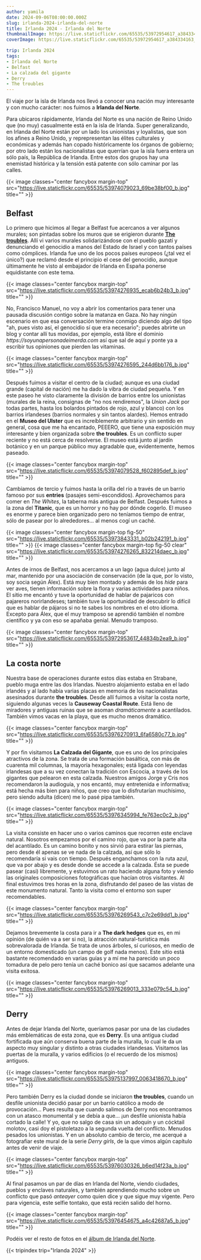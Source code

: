 ```yaml
---
author: yamila
date: 2024-09-06T08:00:00.000Z
slug: irlanda-2024-irlanda-del-norte
title: Irlanda 2024 - Irlanda del Norte
thumbnailImage: https://live.staticflickr.com/65535/53972954617_a384334163_z.jpg
coverImage: https://live.staticflickr.com/65535/53972954617_a384334163_b.jpg

trip: Irlanda 2024
tags:
- Irlanda del Norte
- Belfast
- La calzada del gigante
- Derry
- The troubles
---
```


El viaje por la isla de Irlanda nos llevó a conocer una nación muy interesante y con mucho carácter: nos fuimos a **Irlanda del Norte**.

<!--more-->

Para ubicaros rápidamente, Irlanda del Norte es una nación de Reino Unido que (no muy) casualmente está en la isla de Irlanda. Super generalizando, en Irlanda del Norte están por un lado los unionistas y loyalistas, que son los afines a Reino Unido, y reprepresentan las élites culturales y económicas y además han copado históricamente los órganos de gobierno; por otro lado están los nacionalistas que querrían que la isla fuera entera un sólo país, la República de Irlanda. Entre estos dos grupos hay una enemistad histórica y la tensión está patente con sólo caminar por las calles.

{{< image classes="center fancybox margin-top" src="https://live.staticflickr.com/65535/53974079023_69be38bf00_b.jpg" title="" >}}

## Belfast

Lo primero que hicimos al llegar a Belfast fue acercanos a ver algunos murales; son pintadas sobre los muros que se erigieron durante <a href="https://es.wikipedia.org/wiki/Conflicto_norirland%C3%A9s" target="_new">**The troubles**</a>. Allí vi varios murales solidarizándose con el pueblo gazatí y denunciando el genocidio a manos del Estado de Israel y con tantos países como cómplices. Irlanda fue uno de los pocos países europeos (¿tal vez el único?) que reclamó desde el principio el cese del genocidio, aunque últimamente he visto al embajador de Irlanda en España ponerse equidistante con este tema.

{{< image classes="center fancybox margin-top" src="https://live.staticflickr.com/65535/53974276935_ecab6b24b3_b.jpg" title="" >}}

No, Francisco Manuel, no voy a abrir los comentarios para tener una pausada discusión contigo sobre la matanza en Gaza. No hay ningún escenario en que esa conversación termine conmigo diciendo algo del tipo "ah, pues visto así, el genocidio sí que era necesario"; puedes abrirte un blog y contar allí tus movidas, por ejemplo, está libre el dominio _https://soyunapersonadeimerda.com_ así que sal de aquí y ponte ya a escribir tus opiniones que pierden las vitaminas.

{{< image classes="center fancybox margin-top" src="https://live.staticflickr.com/65535/53974276595_244d6bb176_b.jpg" title="" >}}

Después fuimos a visitar el centro de la ciudad; aunque es una ciudad grande (capital de nación) me ha dado la vibra de ciudad pequeña. Y en este paseo he visto claramente la división de barrios entre los unionistas (murales de la reina, consignas de "no nos rendiremos", la _Union Jack_ por todas partes, hasta los bolardos pintados de rojo, azul y blanco) con los barrios irlandeses (barrios normales y sin tantos alardes). Hemos entrado en el **Museo del Ulster** que es increíblemente arbitrario y sin sentido en general, cosa que me ha encantado, PEEERO, que tiene una exposición muy interesante y bien organizada sobre **the troubles**. Es un conflicto super reciente y no está cerca de resolverse. El museo está junto al jardín botánico y en un parque público muy agradable que, evidentemente, hemos paseado.

{{< image classes="center fancybox margin-top" src="https://live.staticflickr.com/65535/53974079528_f602895def_b.jpg" title="" >}}

Cambiamos de tercio y fuimos hasta la orilla del río a través de un barrio famoso por sus **entries** (pasajes semi-escondidos). Aprovechamos para comer en *The Whites*, la taberna más antigua de Belfast. Después fuimos a la zona del **Titanic**, que es un horror y no hay por dónde cogerlo. El museo es enorme y parece bien organizado pero no teníamos tiempo de entrar, sólo de pasear por lo alrededores... al menos cogí un caché.

{{< image classes="center fancybox margin-top fig-50" src="https://live.staticflickr.com/65535/53973843331_b02b242191_b.jpg" title="" >}}
{{< image classes="center fancybox margin-top fig-50 clear" src="https://live.staticflickr.com/65535/53974276265_832214daec_b.jpg" title="" >}}

Antes de irnos de Belfast, nos acercamos a un lago (agua dulce) junto al mar, mantenido por una asociación de conservación (de la que, por lo visto, soy socia según Álex). Está muy bien montado y además de los _hide_ para ver aves, tienen información sobre la flora y varias actividades para niños. El sitio me encantó y tuve la oportunidad de hablar de pajaricos con pajareros norirlandeses; también tuve la oportunidad de descubrir lo difícil que es hablar de pájaros si no te sabes los nombres en el otro idioma. Excepto para Álex, que el muy tramposo se aprendió también el nombre científico y ya con eso se apañaba genial. Menudo tramposo.

{{< image classes="center fancybox margin-top" src="https://live.staticflickr.com/65535/53972953617_44834b2ea9_b.jpg" title="" >}}

## La costa norte

Nuestra base de operaciones durante estos días estaba en Strabane, pueblo muga entre las dos Irlandas. Nuestro alojamiento estaba en el lado irlandés y al lado había varias placas en memoria de los nacionalistas asesinados durante **the troubles**. Desde allí fuimos a visitar la costa norte, siguiendo algunas veces la **Causeway Coastal Route**. Está lleno de miradores y antiguas ruinas que se asoman _dramáticamente_ a acantilados. También vimos vacas en la playa, que es mucho menos dramático.

{{< image classes="center fancybox margin-top" src="https://live.staticflickr.com/65535/53976270913_6fa6580c77_b.jpg" title="" >}}

Y por fin visitamos **La Calzada del Gigante**, que es uno de los principales atractivos de la zona. Se trata de una formación basáltica, con más de cuarenta mil columnas, la mayoría hexagonales; está ligada con leyendas irlandesas que a su vez conectan la tradición con Escocia, a través de los gigantes que pelearon en esta calzada. Nuestros amigos Jorge y Cris nos recomendaron la audioguía, y nos encantó, muy entretenida e informativa; está hecha más bien para niños, que creo que lo disfrutarían muchísimo, pero siendo adulta (dicen) me lo pasé pipa también.

{{< image classes="center fancybox margin-top" src="https://live.staticflickr.com/65535/53976345994_fe763ec0c2_b.jpg" title="" >}}

La visita consiste en hacer uno o varios caminos que recorren este enclave natural. Nosotros empezamos por el camino rojo, que va por la parte alta del acantilado. Es un camino bonito y nos sirvió para estirar las piernas, pero desde él apenas se ve nada de la calzada, así que sólo lo recomendaría si vais con tiempo. Después enganchamos con la ruta azul, que va por abajo y es desde donde se accede a la calzada. Ésta se puede pasear (casi) libremente, y estuvimos un rato haciendo alguna foto y viendo las originales composiciones fotográficas que hacían otros visitantes. Al final estuvimos tres horas en la zona, disfrutando del paseo de las vistas de este monumento natural. Tanto la visita como el entorno son super recomendables.

{{< image classes="center fancybox margin-top" src="https://live.staticflickr.com/65535/53976269543_c7c2e69dd1_b.jpg" title="" >}}

Dejamos brevemente la costa para ir a **The dark hedges** que es, en mi opinión (de quién va a ser si no), la atracción natural-turística más sobrevalorada de Irlanda. Se trata de unos árboles, sí curiosos, en medio de un entorno domesticado (un campo de golf nada menos). Este sitio está bastante recomendado en varias guías y a mí me ha parecido un poco tomadura de pelo pero tenía un caché bonico así que sacamos adelante una visita exitosa.

{{< image classes="center fancybox margin-top" src="https://live.staticflickr.com/65535/53976269013_333e079c54_b.jpg" title="" >}}

## Derry

Antes de dejar Irlanda del Norte, queríamos pasar por una de las ciudades más emblemáticas de esta zona, que es **Derry**. Es una antigua ciudad fortificada que aún conserva buena parte de la muralla, lo cual le da un aspecto muy singular y distinto a otras ciudades irlandesas. Visitamos las puertas de la muralla, y varios edificios (o el recuerdo de los mismos) antiguos.

{{< image classes="center fancybox margin-top" src="https://live.staticflickr.com/65535/53975137997_0063418670_b.jpg" title="" >}}

Pero también Derry es la ciudad donde se iniciaron **the troubles**, cuando un desfile unionista decidió pasar por un barrio católico a modo de provocación... Pues resulta que cuando salimos de Derry nos encontramos con un atasco monumental y se debía a que... ¡un desfile unionista había cortado la calle! Y yo, que no salgo de casa sin un adoquín y un cócktail molotov, casi doy el pistoletazo a la segunda vuelta del conflicto. Menudos pesados los unionistas. Y en un absoluto cambio de tercio, me acerqué a fotografiar este mural de la serie *Derry girls*, de la que vimos algún capítulo antes de venir de viaje.

{{< image classes="center fancybox margin-top" src="https://live.staticflickr.com/65535/53976030326_b6ed14f23a_b.jpg" title="" >}}

Al final pasamos un par de días en Irlanda del Norte, viendo ciudades, pueblos y enclaves naturales, y también aprendiendo mucho sobre un conflicto que pasó _anteayer_ como quien dice y que sigue muy vigente. Pero para vigencia, este selfie tontako, que está recién salido del horno.

{{< image classes="center fancybox margin-top" src="https://live.staticflickr.com/65535/53976454675_a4c42687a5_b.jpg" title="" >}}

Podéis ver el resto de fotos en el <a href="https://www.flickr.com/photos/yamila_moreno/albums/72177720320108583" target="_new">álbum de Irlanda del Norte</a>.

{{< tripindex trip="Irlanda 2024" >}}
